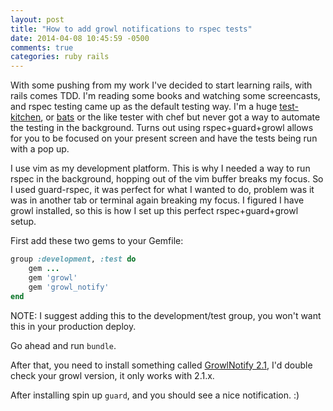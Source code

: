 ```yaml
---
layout: post
title: "How to add growl notifications to rspec tests"
date: 2014-04-08 10:45:59 -0500
comments: true
categories: ruby rails
---
```


With some pushing from my work I've decided to start learning rails, with rails comes TDD.
I'm reading some books and watching some screencasts, and rspec testing came up as the default testing way.  I'm a
huge [test-kitchen](http://kitchen.ci), or [bats](https://github.com/sstephenson/bats) or the like tester with chef
but never got a way to automate the testing in the background. Turns out using rspec+guard+growl allows for you to
be focused on your present screen and have the tests being run with a pop up.

I use vim as my development platform. This is why I needed a way to run rspec in the background, hopping out of the vim buffer breaks my focus. So I used guard-rspec, it was perfect for what I wanted to do, problem was it was in another tab or terminal again breaking my focus. I figured I have growl installed, so this is how I set up this perfect rspec+guard+growl setup.

First add these two gems to your Gemfile:
```ruby
group :development, :test do
    gem ...
    gem 'growl'
    gem 'growl_notify'
end
```

NOTE: I suggest adding this to the development/test group, you won't want this in your production deploy.

Go ahead and run `bundle`.

After that, you need to install something called [GrowlNotify 2.1](http://growl.cachefly.net/GrowlNotify-2.1.zip), I'd double check your growl version, it only works with 2.1.x.

After installing spin up `guard`, and you should see a nice notification. :)
